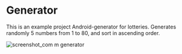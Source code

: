 # Generator
This is an example project Android-generator for lotteries.
Generates randomly 5 numbers from 1 to 80, and sort in ascending order.

![screenshot_com m generator](https://cloud.githubusercontent.com/assets/16841699/21587835/47ef3078-d0e9-11e6-97d1-1ac30306c7c3.png)
